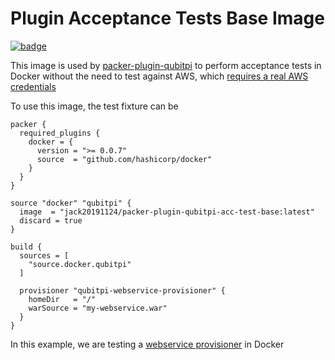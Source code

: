 Plugin Acceptance Tests Base Image
==================================

[![badge](https://img.shields.io/badge/DockerHub-2596EC?style=for-the-badge&logo=docker&logoColor=white)](https://hub.docker.com/r/jack20191124/packer-plugin-qubitpi-acc-test-base)

This image is used by [packer-plugin-qubitpi](https://github.com/QubitPi/packer-plugin-qubitpi) to perform
acceptance tests in Docker without the need to test against AWS, which
[requires a real AWS credentials](https://developer.hashicorp.com/packer/tutorials/aws-get-started/aws-get-started-build-image#authenticate-to-aws)

To use this image, the test fixture can be 

```
packer {
  required_plugins {
    docker = {
      version = ">= 0.0.7"
      source  = "github.com/hashicorp/docker"
    }
  }
}

source "docker" "qubitpi" {
  image  = "jack20191124/packer-plugin-qubitpi-acc-test-base:latest"
  discard = true
}

build {
  sources = [
    "source.docker.qubitpi"
  ]

  provisioner "qubitpi-webservice-provisioner" {
    homeDir   = "/"
    warSource = "my-webservice.war"
  }
}
```

In this example, we are testing a [webservice provisioner](../../docs/provisioners/webservice.mdx) in Docker
